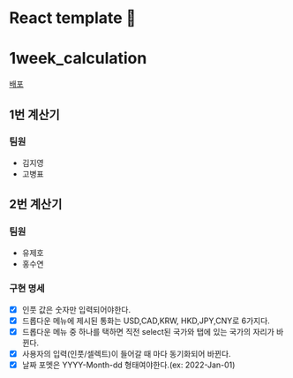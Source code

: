 # React template 🚀
# 1week_calculation 

[배포](http://pleasedoit.s3.ap-northeast-2.amazonaws.com/index.html)

## 1번 계산기

### 팀원
- 김지영
- 고병표


## 2번 계산기

### 팀원

- 유제호
- 홍수연

### 구현 명세

- [x] 인풋 값은 숫자만 입력되어야한다.
- [x] 드롭다운 메뉴에 제시된 통화는 USD,CAD,KRW, HKD,JPY,CNY로 6가지다.
- [x] 드롭다운 메뉴 중 하나를 택하면 직전 select된 국가와 탭에 있는 국가의 자리가 바뀐다.
- [x] 사용자의 입력(인풋/셀렉트)이 들어갈 때 마다 동기화되어 바뀐다.
- [x] 날짜 포멧은 YYYY-Month-dd 형태여야한다.(ex: 2022-Jan-01)
